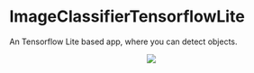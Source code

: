 # ImageClassifierTensorflowLite
 An Tensorflow Lite based app, where you can detect objects.
 
  <p align="center">
  <img  src="https://media.giphy.com/media/h7XzUYKEjdmDlZsCDH/giphy.gif">
</p>

